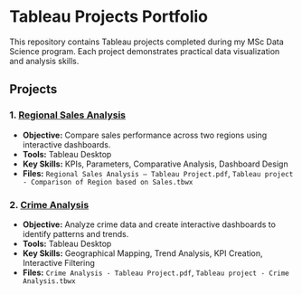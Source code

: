 # Tableau Projects Portfolio

This repository contains Tableau projects completed during my MSc Data Science program. Each project demonstrates practical data visualization and analysis skills.

## Projects

### 1. [Regional Sales Analysis](./regional-sales-analysis)
- **Objective:** Compare sales performance across two regions using interactive dashboards.
- **Tools:** Tableau Desktop
- **Key Skills:** KPIs, Parameters, Comparative Analysis, Dashboard Design
- **Files:** `Regional Sales Analysis – Tableau Project.pdf`, `Tableau project - Comparison of Region based on Sales.tbwx`

### 2. [Crime Analysis](./Crime-Analysis)
- **Objective:** Analyze crime data and create interactive dashboards to identify patterns and trends.
- **Tools:** Tableau Desktop
- **Key Skills:** Geographical Mapping, Trend Analysis, KPI Creation, Interactive Filtering
- **Files:** `Crime Analysis - Tableau Project.pdf`, `Tableau project - Crime Analysis.tbwx`

